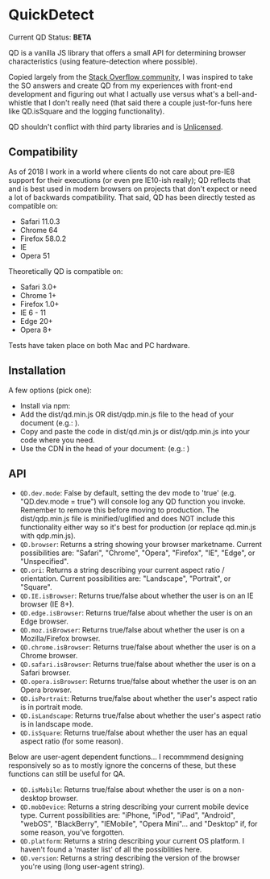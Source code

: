 # QuickDetect

Current QD Status: **BETA**

QD is a vanilla JS library that offers a small API for determining browser characteristics (using feature-detection where possible). 

Copied largely from the [Stack Overflow community](https://stackoverflow.com/questions/9847580/how-to-detect-safari-chrome-ie-firefox-and-opera-browser), I was inspired to take the SO answers and create QD from my experiences with front-end development and figuring out what I actually use versus what's a bell-and-whistle that I don't really need (that said there a couple just-for-funs here like QD.isSquare and the logging functionality). 

QD shouldn't conflict with third party libraries and is [Unlicensed](http://unlicense.org/).

## Compatibility

As of 2018 I work in a world where clients do not care about pre-IE8 support for their executions (or even pre IE10-ish really); QD reflects that and is best used in modern browsers on projects that don't expect or need a lot of backwards compatibility. That said, QD has been directly tested as compatible on:

*   Safari 11.0.3
*   Chrome 64
*   Firefox 58.0.2
*   IE
*   Opera 51

Theoretically QD is compatible on:

*   Safari 3.0+
*   Chrome 1+
*   Firefox 1.0+
*   IE 6 - 11
*   Edge 20+
*   Opera 8+

Tests have taken place on both Mac and PC hardware.

## Installation

A few options (pick one):

*   Install via npm:
*   Add the dist/qd.min.js OR dist/qdp.min.js file to the head of your document (e.g.: ).
*   Copy and paste the code in dist/qd.min.js or dist/qdp.min.js into your code where you need.
*   Use the CDN in the head of your document: (e.g.: )

## API


*   `QD.dev.mode`: False by default, setting the dev mode to 'true' (e.g. "QD.dev.mode = true") will console log any QD function you invoke. Remember to remove this before moving to production. The dist/qdp.min.js file is minified/uglified and does NOT include this functionality either way so it's best for production (or replace qd.min.js with qdp.min.js).
*   `QD.browser`: Returns a string showing your browser marketname. Current possibilities are: "Safari", "Chrome", "Opera", "Firefox", "IE", "Edge", or "Unspecified".
*   `QD.ori`: Returns a string describing your current aspect ratio / orientation. Current possibilities are: "Landscape", "Portrait", or "Square".
*   `QD.IE.isBrowser`: Returns true/false about whether the user is on an IE browser (IE 8+).
*   `QD.edge.isBrowser`: Returns true/false about whether the user is on an Edge browser.
*   `QD.moz.isBrowser`: Returns true/false about whether the user is on a Mozilla/Firefox browser.
*   `QD.chrome.isBrowser`: Returns true/false about whether the user is on a Chrome browser.
*   `QD.safari.isBrowser`: Returns true/false about whether the user is on a Safari browser.
*   `QD.opera.isBrowser`: Returns true/false about whether the user is on an Opera browser.
*   `QD.isPortrait`: Returns true/false about whether the user's aspect ratio is in portrait mode.
*   `QD.isLandscape`: Returns true/false about whether the user's aspect ratio is in landscape mode.
*   `QD.isSquare`: Returns true/false about whether the user has an equal aspect ratio (for some reason).

Below are user-agent dependent functions... I recommmend designing responsively so as to mostly ignore the concerns of these, but these functions can still be useful for QA. 
*   `QD.isMobile`: Returns true/false about whether the user is on a non-desktop browser.
* 	`QD.mobDevice`: Returns a string describing your current mobile device type. Current possibilities are: "iPhone, "iPod", "iPad", "Android", "webOS", "BlackBerry", "IEMobile", "Opera Mini"... and "Desktop" if, for some reason, you've forgotten.
* 	`QD.platform`: Returns a string describing your current OS platform. I haven't found a 'master list' of all the possiblities here.
* 	`QD.version`: Returns a string describing the version of the browser you're using (long user-agent string).

